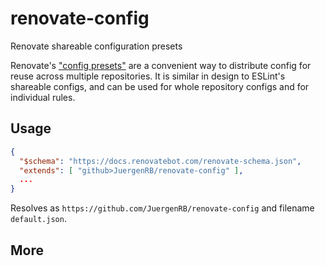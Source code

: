 # renovate-config

Renovate shareable configuration presets

Renovate's ["config presets"](https://docs.renovatebot.com/config-presets/) are a convenient way to distribute config for reuse across multiple repositories. It is similar in design to ESLint's shareable configs, and can be used for whole repository configs and for individual rules.

## Usage

```JSON
{
  "$schema": "https://docs.renovatebot.com/renovate-schema.json",
  "extends": [ "github>JuergenRB/renovate-config" ],
  ...
}
```

Resolves as `https://github.com/JuergenRB/renovate-config` and filename `default.json`.

## More